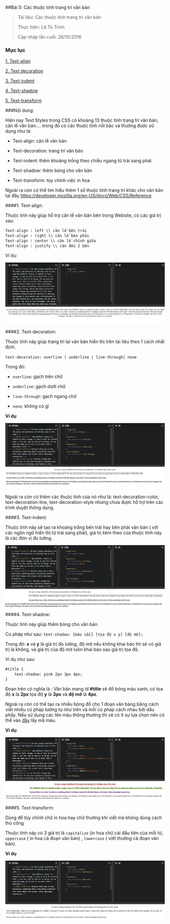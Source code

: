 ##Bài 5: Các thuộc tính trang trí văn bản

> Tài liệu: Các thuộc tính trang trí văn bản
> 
> Thực hiện: Lê Tú Trinh
> 
> Cập nhập lần cuối: 26/10/2016

### Mục lục

[1. Text-align](#1)

[2. Text decoration](#2)

[3. Text-indent](#3)

[4. Text-shadow](#4)

[5. Text-transform](#5)

###Nội dung:

Hiện nay Text Styles trong CSS có khoảng 13 thuộc tính trang trí văn bản, căn lề văn bản.... trong đó có các thuộc tính nổi bậc và thường được sử dụng như là:

- Text-align: căn lề văn bản

- Text-decoration: trang trí văn bản

- Text-indent: thêm khoảng trống theo chiều ngang từ trái sang phải

- Text-shadow: thêm bóng cho văn bản

- Text-transform: tùy chỉnh việc in hoa

Ngoài ra còn có thể tìm hiểu thêm 1 số thuộc tính trang trí khác cho văn bản tại đây https://developer.mozilla.org/en-US/docs/Web/CSS/Reference

<a name="1"></a>
####1. Text-align:

Thuộc tính này giúp hỗ trợ căn lề văn bản bên trong Website, có các giá trị sau:

```
Text-align : left \\ căn lề bên trái
Text-align : right \\ căn lề bên phải
Text-align : center \\ căn lề chính giữa
Text-align : justify \\ căn đều 2 bên
```

Ví dụ:

![1](https://github.com/TrinhTu/web_developer/blob/master/Task05_CSS_Course_01/Bai_05/image/11.png)

<a name="2"></a>
####2. Text-decoration:

Thuộc tính này giúp trang trí lại văn bản hiển thị trên tài liệu theo 1 cách nhất định.

`text-decoration: overline | underline | line-through| none`

Trong đó:

- `overline`: gạch trên chữ

- `underline`: gạch dưới chữ

- `line-through`: gạch ngang chữ

- `none`: không có gì

**Ví dụ**

![2](https://github.com/TrinhTu/web_developer/blob/master/Task05_CSS_Course_01/Bai_05/image/12.png)

Ngoài ra còn có thêm các thuộc tính của nó như là: text-decoration-color, text-decoration-line, text-decoration-style nhưng chưa được hỗ trợ trên các trình duyệt thông dụng.

<a name="3"><a>
####3. Text-indent:

Thuộc tính này sẽ tạo ra khoảng trắng bên trái hay bên phải văn bản ( với các ngôn ngữ hiển thị từ trái sang phải), giá trị kèm theo của thuộc tính này là các đơn vị đo lường.

![3](https://github.com/TrinhTu/web_developer/blob/master/Task05_CSS_Course_01/Bai_05/image/13.png)
<a name="4"></a>
####4. Text-shadow:

 Thuộc tính này giúp thêm bóng cho văn bản

Cú pháp như sau: ` text-shadow: [màu sắc] [tọa độ x y] [độ mờ]; `

Trong đó: **x** và **y** là giá trị đo lường, độ mờ nếu không khai báo thì sẽ có giá trị là không, và  giá trị của độ mờ luôn khai báo sau giá trị tọa độ.

Ví dụ như sau: 

```
#title {
	text-shadow: pink 2px 3px 4px;
}
```
Đoạn trên có nghĩa là : Văn bản mang id **#title** sẽ đổ bóng màu xanh, có tọa độ **x** là **2px** tọa độ **y** là **3px** và **độ mờ** là **4px**.

Ngoài ra còn có thể tạo ra nhiều bóng đổ cho 1 đoạn văn bảng bằng cách viết nhiều cú pháp tương tự như trên và mỗi cú pháp cách nhau bởi dấu phẩy. Nếu sử dụng các tên màu thông thường thì sẽ có ít sự lựa chọn nên có thể vào [đây](http://www.colorpicker.com/9414de) lấy mã màu.

**Ví dụ**:

![4](https://github.com/TrinhTu/web_developer/blob/master/Task05_CSS_Course_01/Bai_05/image/14.png)

<a name="5"></a>
####5. Text-transform:

Dùng để tùy chỉnh chữ in hoa hay chữ thường khi viết mà không dùng cách thủ công

Thuộc tính này có 3 giá trị là `capitalize` (in hoa chữ cái đầu tiên của mỗi từ, `uppercase` ( in hoa cả đoạn văn bản) , `lowercase` ( viết thường cả đoạn văn bản).

**Ví dụ**

![5](https://github.com/TrinhTu/web_developer/blob/master/Task05_CSS_Course_01/Bai_05/image/15.png)





